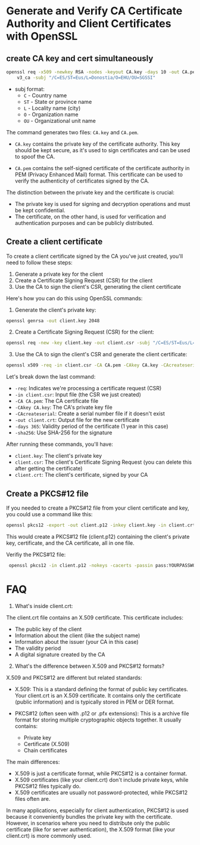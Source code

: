 # Generate and Verify CA Certificate Authority and Client Certificates with OpenSSL


## create CA key and cert simultaneously
```bash
openssl req -x509 -newkey RSA -nodes -keyout CA.key -days 10 -out CA.pem -reqexts \
	v3_ca -subj "/C=ES/ST=Eus/L=Donostia/O=EHU/OU=SGSSI"
```

- subj format:
	+ `C` - Country name
	+ `ST` - State or province name
	+ `L` - Locality name (city)
	+ `O` - Organization name
	+ `OU` - Organizational unit name

The command generates two files: `CA.key` and `CA.pem`.

- `CA.key` contains the private key of the certificate authority. This key should be kept secure, as it's used to sign certificates and can be used to spoof the CA.

- `CA.pem` contains the self-signed certificate of the certificate authority in PEM (Privacy Enhanced Mail) format. This certificate can be used to verify the authenticity of certificates signed by the CA.


The distinction between the private key and the certificate is crucial:

- The private key is used for signing and decryption operations and must be kept confidential.
- The certificate, on the other hand, is used for verification and authentication purposes and can be publicly distributed.


## Create a client certificate

To create a client certificate signed by the CA you've just created, you'll need to follow these steps:

1. Generate a private key for the client
2. Create a Certificate Signing Request (CSR) for the client
3. Use the CA to sign the client's CSR, generating the client certificate

Here's how you can do this using OpenSSL commands:

1. Generate the client's private key:
```bash
openssl genrsa -out client.key 2048
```

2. Create a Certificate Signing Request (CSR) for the client:
```bash
openssl req -new -key client.key -out client.csr -subj "/C=ES/ST=Eus/L=Donostia/O=ClienteOrg/OU=ClienteDept/CN=PEPE MUJICA"
```

3. Use the CA to sign the client's CSR and generate the client certificate:
```bash
openssl x509 -req -in client.csr -CA CA.pem -CAkey CA.key -CAcreateserial -out client.crt -days 365 -sha256
```


Let's break down the last command:
- `-req`: Indicates we're processing a certificate request (CSR)
- `-in client.csr`: Input file (the CSR we just created)
- `-CA CA.pem`: The CA certificate file
- `-CAkey CA.key`: The CA's private key file
- `-CAcreateserial`: Create a serial number file if it doesn't exist
- `-out client.crt`: Output file for the new certificate
- `-days 365`: Validity period of the certificate (1 year in this case)
- `-sha256`: Use SHA-256 for the signature

After running these commands, you'll have:
- `client.key`: The client's private key
- `client.csr`: The client's Certificate Signing Request (you can delete this after getting the certificate)
- `client.crt`: The client's certificate, signed by your CA


## Create a PKCS#12 file

If you needed to create a PKCS#12 file from your client certificate and key, you could use a command like this:

```bash
openssl pkcs12 -export -out client.p12 -inkey client.key -in client.crt -certfile CA.pem
```

This would create a PKCS#12 file (client.p12) containing the client's private key, certificate, and the CA certificate, all in one file.


Verifiy the PKCS#12 file:
```bash
 openssl pkcs12 -in client.p12 -nokeys -cacerts -passin pass:YOURPASSWORD
```


# FAQ

1. What's inside client.crt:

The client.crt file contains an X.509 certificate. This certificate includes:
- The public key of the client
- Information about the client (like the subject name)
- Information about the issuer (your CA in this case)
- The validity period
- A digital signature created by the CA

2. What's the difference between X.509 and PKCS#12 formats?

X.509 and PKCS#12 are different but related standards:

- X.509: This is a standard defining the format of public key certificates. Your client.crt is an X.509 certificate. It contains only the certificate (public information) and is typically stored in PEM or DER format.

- PKCS#12 (often seen with .p12 or .pfx extensions): This is a archive file format for storing multiple cryptographic objects together. It usually contains:
  - Private key
  - Certificate (X.509)
  - Chain certificates

The main differences:
- X.509 is just a certificate format, while PKCS#12 is a container format.
- X.509 certificates (like your client.crt) don't include private keys, while PKCS#12 files typically do.
- X.509 certificates are usually not password-protected, while PKCS#12 files often are.

In many applications, especially for client authentication, PKCS#12 is used because it conveniently bundles the private key with the certificate. However, in scenarios where you need to distribute only the public certificate (like for server authentication), the X.509 format (like your client.crt) is more commonly used.


